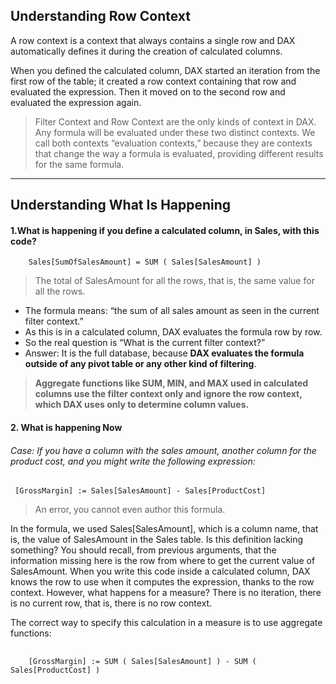 ## Understanding Row Context

A row context is a context that always contains a single row and DAX automatically defines it during the creation of calculated columns. 

When you defined the calculated column, DAX started an iteration from the first row of the table; it created a row context containing that row and evaluated the expression. Then it moved on to the second row and evaluated the expression again.

> Filter Context and Row Context are the only kinds of context in DAX. Any formula will be evaluated under these two distinct contexts.
> We call both contexts “evaluation contexts,” because they are contexts that change the way a formula is evaluated, providing different results for the same formula.

---

## Understanding What Is Happening

#### 1.What is happening if you define **a calculated column**, in Sales, with this code?
        Sales[SumOfSalesAmount] = SUM ( Sales[SalesAmount] )
> The total of SalesAmount for all the rows, that is, the same value for all the rows.

-   The formula means: “the sum of all sales amount as seen in the current filter context.”
-   As this is in a calculated column, DAX evaluates the formula row by row.
-   So the real question is “What is the current filter context?” 
-   Answer: It is the full database, because **DAX evaluates the formula outside of any pivot table or any other kind of filtering**. 

> **Aggregate functions like SUM, MIN, and MAX used in calculated columns use the filter context only and ignore the row context, which DAX uses only to determine column values.** 


#### 2. What is happening Now
###### Case: If you  have a column with the sales amount, another column for the product cost, and you might write the following expression:
     [GrossMargin] := Sales[SalesAmount] - Sales[ProductCost]
> An error, you cannot even author this formula.

In the formula, we used Sales[SalesAmount], which is a column name, that is, the value of SalesAmount in the Sales table. Is this definition lacking something? You should recall, from previous arguments, that the information missing here is the row from where to get the current value of SalesAmount. When you write this code inside a calculated column, DAX knows the row to use when it computes the expression, thanks to the row context. However, what happens for a measure? There is no iteration, there is no current row, that is, there is no row context.

The correct way to specify this calculation in a measure is to use aggregate functions:
##
        [GrossMargin] := SUM ( Sales[SalesAmount] ) - SUM ( Sales[ProductCost] )
        
